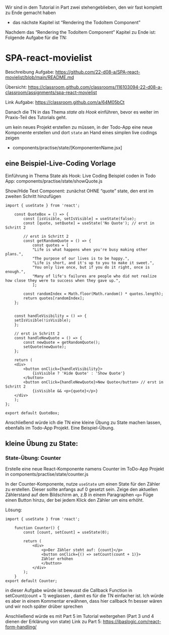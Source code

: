 

Wir sind in dem Tutorial in Part zwei stehengeblieben, den wir fast komplett zu Ende gemacht haben
- das nächste Kapitel ist “Rendering the TodoItem Component”

Nachdem das “Rendering the TodoItem Component” Kapitel zu Ende ist:
Folgende Aufgabe für die TN:

# SPA-react-movielist
Beschreibung Aufgabe: https://github.com/22-d08-a/SPA-react-movielist/blob/main/README.md

Übersicht: https://classroom.github.com/classrooms/116103094-22-d08-a-classroom/assignments/spa-react-movielist

Link Aufgabe: https://classroom.github.com/a/64M05bCt


Danach die TN in das Thema *state als Hook* einführen, bevor es weiter im  Praxis-Teil des Tutorials geht.

um kein neues Projekt erstellen zu müssen, in der Todo-App eine neue Komponente erstellen und dort `state` an Hand eines simplen live codings zeigen
- components/practise/state/[KomponentenName.jsx]

## eine Beispiel-Live-Coding Vorlage
Einführung in Thema State als Hook: Live Coding Beispiel
coden in Todo App: components/practise/state/showQuote.js

Show/Hide Text Component:
zunächst OHNE “quote” state, den erst im zweiten Schritt hinzufügen


```
import { useState } from 'react';

    const QuoteBox = () => {
        const [isVisible, setIsVisible] = useState(false);
        const [quote, setQuote] = useState('No Quote'); // erst in Schritt 2

        // erst in Schritt 2
        const getRandomQuote = () => {
            const quotes = [
            "Life is what happens when you're busy making other plans.",
            "The purpose of our lives is to be happy.",
            "Life is short, and it's up to you to make it sweet.",
            "You only live once, but if you do it right, once is enough.",
            "Many of life's failures are people who did not realize how close they were to success when they gave up.",
            ];

        const randomIndex = Math.floor(Math.random() * quotes.length);
        return quotes[randomIndex];
    };


    const handleVisibility = () => {
    setIsVisible(!isVisible);
    };

    // erst in Schritt 2
    const handleNewQuote = () => {
        const newQuote = getRandomQuote();
        setQuote(newQuote);
    };

    return (
    <div>
        <button onClick={handleVisibility}>
            {isVisible ? 'Hide Quote' : 'Show Quote'}
        </button>  
        <button onClick={handleNewQuote}>New Quote</button> // erst in Schritt 2
            {isVisible && <p>{quote}</p>}
    </div>
    );
};

export default QuoteBox;
```

Anschließend würde ich die TN eine kleine Übung zu State machen lassen, ebenfalls im Todo-App Projekt. Eine Beispiel-Übung.

## kleine Übung zu State:

### State-Übung: Counter
Erstelle eine neue React-Komponente namens Counter im ToDo-App Projekt in components/practise/state/counter.js

In der Counter-Komponente, nutze `useState` um einen State für den Zähler zu erstellen. Dieser sollte anfangs auf 0 gesetzt sein.
Zeige den aktuellen Zählerstand auf dem Bildschirm an, z.B in einem Paragraphen `<p>`
Füge einen Button hinzu, der bei jedem Klick den Zähler um eins erhöht.

Lösung:
```
import { useState } from 'react';

    function Counter() {
        const [count, setCount] = useState(0);

        return (
            <div>
                <p>Der Zähler steht auf: {count}</p>
                <button onClick={() => setCount(count + 1)}>
                Zähler erhöhen
                </button>
            </div>
        );
    }
export default Counter;
```


in dieser Aufgabe würde ist bewusst die Callback Function in setCount(count + 1) weglassen , damit es für die TN einfacher ist. Ich würde es aber in einem Kommentar erwähnen, dass hier callback fn besser wären und wir noch später drüber sprechen

Anschließend würde es mit Part 5 im Tutorial weitergehen (Part 3 und 4 dienen der Erklärung von state)
Link zu Part 5: https://ibaslogic.com/react-form-handling/

